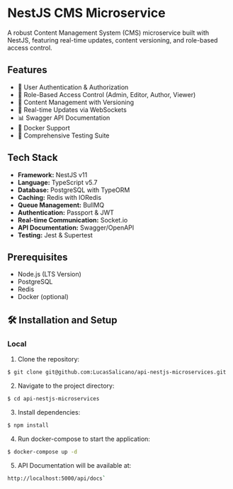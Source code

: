 # NestJS CMS Microservice

A robust Content Management System (CMS) microservice built with NestJS, featuring real-time updates, content versioning, and role-based access control.

## Features

- 🔐 User Authentication & Authorization
- 👥 Role-Based Access Control (Admin, Editor, Author, Viewer)
- 📝 Content Management with Versioning
- 🔄 Real-time Updates via WebSockets
- 📊 Swagger API Documentation
- 🐳 Docker Support
- 🧪 Comprehensive Testing Suite

## Tech Stack

- **Framework:** NestJS v11
- **Language:** TypeScript v5.7
- **Database:** PostgreSQL with TypeORM
- **Caching:** Redis with IORedis
- **Queue Management:** BullMQ
- **Authentication:** Passport & JWT
- **Real-time Communication:** Socket.io
- **API Documentation:** Swagger/OpenAPI
- **Testing:** Jest & Supertest

## Prerequisites

- Node.js (LTS Version)
- PostgreSQL
- Redis
- Docker (optional)

## 🛠️ Installation and Setup

### Local

1. Clone the repository:
```bash
$ git clone git@github.com:LucasSalicano/api-nestjs-microservices.git
```

2. Navigate to the project directory:
```bash
$ cd api-nestjs-microservices
```

3. Install dependencies:
```bash
$ npm install
```

4. Run docker-compose to start the application:
```bash
$ docker-compose up -d
```
5. API Documentation will be available at:
```bash
http://localhost:5000/api/docs`
```